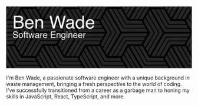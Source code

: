 [![HeaderPng](github_readme_header.png)](https://benwade.dev/)

I'm Ben Wade, a passionate software engineer with a unique background in waste management, bringing a fresh perspective to the world of coding. I've successfully transitioned from a career as a garbage man to honing my skills in JavaScript, React, TypeScript, and more.
